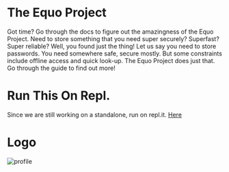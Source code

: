 # The Equo Project
Got time? Go through the docs to figure out the amazingness of the Equo Project.
Need to store something that you need super securely? Superfast? Super reliable? Well, you found just the thing!
Let us say you need to store passwords. You need somewhere safe, secure mostly. But some constraints include offline access and quick look-up. The Equo Project does just that. Go through the guide to find out more! 

# Run This On Repl.
Since we are still working on a standalone, run on repl.it. [Here]()

# Logo
![profile](https://user-images.githubusercontent.com/100458581/158702363-7ba91b3d-39e2-4943-a697-1c084650507c.png)
